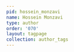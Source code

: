 ```yaml
---
pid: hossein_monzavi
name: Hossein Monzavi
type: author
order: '070'
layout: tagpage
collection: author_tags
---
```

